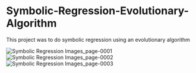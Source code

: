 # Symbolic-Regression-Evolutionary-Algorithm

This project was to do symbolic regression using an evolutionary algorithm

![Symbolic Regression Images_page-0001](https://user-images.githubusercontent.com/91440867/160256248-116cd0fa-522b-4a57-b7f5-8d264e0aade9.jpg)
![Symbolic Regression Images_page-0002](https://user-images.githubusercontent.com/91440867/160256254-004a136a-c80a-4595-8548-ea543e9f08e9.jpg)
![Symbolic Regression Images_page-0003](https://user-images.githubusercontent.com/91440867/160256255-b7422792-0e2c-4be1-bd95-240a3bac0a73.jpg)
